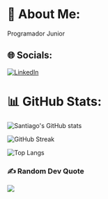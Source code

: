 # 💫 About Me:
Programador Junior


## 🌐 Socials:
[![LinkedIn](https://img.shields.io/badge/LinkedIn-%230077B5.svg?logo=linkedin&logoColor=white)](https://linkedin.com/in/santiago-cárdenas-aldana-a53941311) 
# 📊 GitHub Stats:
![Santiago's GitHub stats](https://github-readme-stats.vercel.app/api?username=santiago-ca10&show_icons=true&theme=dark)


![GitHub Streak](https://github-readme-streak-stats.herokuapp.com?user=santiago-ca10&theme=dark&hide_border=true)

![Top Langs](https://github-readme-stats.vercel.app/api/top-langs/?username=santiago-ca10&layout=compact&theme=dark)


### ✍️ Random Dev Quote
![](https://quotes-github-readme.vercel.app/api?type=horizontal&theme=radical)

<!-- Proudly created with GPRM ( https://gprm.itsvg.in ) -->
